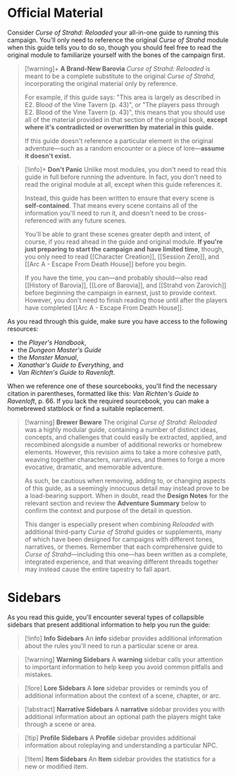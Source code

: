 # Official Material
Consider *Curse of Strahd: Reloaded* your all-in-one guide to running this campaign. You'll only need to reference the original *Curse of Strahd* module when this guide tells you to do so, though you should feel free to read the original module to familiarize yourself with the bones of the campaign first.

> [!warning]+ **A Brand-New Barovia**
> *Curse of Strahd: Reloaded* is meant to be a complete substitute to the original *Curse of Strahd*, incorporating the original material only by reference. 
> 
> For example, if this guide says: "This area is largely as described in <span class="citation">E2. Blood of the Vine Tavern (p. 43)</span>", or "The players pass through <span class="citation">E2. Blood of the Vine Tavern (p. 43)</span>", this means that you should use all of the material provided in that section of the original book, **except where it's contradicted or overwritten by material in this guide.** 
> 
> If this guide doesn't reference a particular element in the original adventure—such as a random encounter or a piece of lore—**assume it doesn't exist.**

> [!info]+ **Don't Panic**
> Unlike most modules, you don't need to read this guide in full before running the adventure. In fact, you don't need to read the original module at all, except when this guide references it.
> 
> Instead, this guide has been written to ensure that every scene is **self-contained**. That means every scene contains all of the information you'll need to run it, and doesn't need to be cross-referenced with any future scenes.
> 
> You'll be able to grant these scenes greater depth and intent, of course, if you read ahead in the guide and original module. **If you're just preparing to start the campaign and have limited time**, though, you only need to read [[Character Creation]], [[Session Zero]], and [[Arc A - Escape From Death House]] before you begin. 
> 
> If you have the time, you can—and probably should—also read [[History of Barovia]], [[Lore of Barovia]], and [[Strahd von Zarovich]] before beginning the campaign in earnest, just to provide context. However, you don't need to finish reading those until after the players have completed [[Arc A - Escape From Death House]].

As you read through this guide, make sure you have access to the following resources:

* the *Player's Handbook*,
* the *Dungeon Master's Guide*
* the *Monster Manual*,
* *Xanathar's Guide to Everything*, and
* *Van Richten's Guide to Ravenloft*.

When we reference one of these sourcebooks, you'll find the necessary citation in parentheses, formatted like this: <span class="citation"><em>Van Richten's Guide to Ravenloft</em>, p. 66</span>. If you lack the required sourcebook, you can make a homebrewed statblock or find a suitable replacement.

> [!warning] **Brewer Beware**
> The original *Curse of Strahd: Reloaded* was a highly modular guide, containing a number of distinct ideas, concepts, and challenges that could easily be extracted, applied, and recombined alongside a number of additional reworks or homebrew elements. However, this revision aims to take a more cohesive path, weaving together characters, narratives, and themes to forge a more evocative, dramatic, and memorable adventure.
> 
> As such, be cautious when removing, adding to, or changing aspects of this guide, as a seemingly innocuous detail may instead prove to be a load-bearing support. When in doubt, read the **Design Notes** for the relevant section and review the **Adventure Summary** below to confirm the context and purpose of the detail in question.
> 
> This danger is especially present when combining *Reloaded* with additional third-party *Curse of Strahd* guides or supplements, many of which have been designed for campaigns with different tones, narratives, or themes. Remember that each comprehensive guide to *Curse of Strahd*—including this one—has been written as a complete, integrated experience, and that weaving different threads together may instead cause the entire tapestry to fall apart.
# Sidebars
As you read this guide, you'll encounter several types of collapsible sidebars that present additional information to help you run the guide:

> [!info] **Info Sidebars**
> An **info** sidebar provides additional information about the rules you'll need to run a particular scene or area.

> [!warning] **Warning Sidebars**
> A **warning** sidebar calls your attention to important information to help keep you avoid common pitfalls and mistakes.

> [!lore] **Lore Sidebars**
> A **lore** sidebar provides or reminds you of additional information about the context of a scene, chapter, or arc.

> [!abstract] **Narrative Sidebars**
> A **narrative** sidebar provides you with additional information about an optional path the players might take through a scene or area.

> [!tip] **Profile Sidebars**
> A **Profile** sidebar provides additional information about roleplaying and understanding a particular NPC.

> [!item] **Item Sidebars**
> An **Item** sidebar provides the statistics for a new or modified item.
